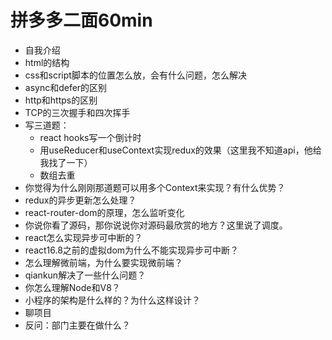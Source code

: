 # 拼多多二面60min

- 自我介绍
- html的结构
- css和script脚本的位置怎么放，会有什么问题，怎么解决
- async和defer的区别
- http和https的区别
- TCP的三次握手和四次挥手
- 写三道题：
  - react hooks写一个倒计时
  - 用useReducer和useContext实现redux的效果（这里我不知道api，他给我找了一下）
  - 数组去重
- 你觉得为什么刚刚那道题可以用多个Context来实现？有什么优势？
- redux的异步更新怎么处理？
- react-router-dom的原理，怎么监听变化
- 你说你看了源码，那你说说你对源码最欣赏的地方？这里说了调度。
- react怎么实现异步可中断的？
- react16.8之前的虚拟dom为什么不能实现异步可中断？
- 怎么理解微前端，为什么要实现微前端？
- qiankun解决了一些什么问题？
- 你怎么理解Node和V8？
- 小程序的架构是什么样的？为什么这样设计？
- 聊项目
- 反问：部门主要在做什么？